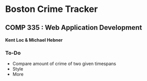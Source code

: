 # Boston Crime Tracker
## COMP 335 : Web Application Development
#### Kent Loc & Michael Hebner

### To-Do
- Compare amount of crime of two given timespans
- Style
- More

